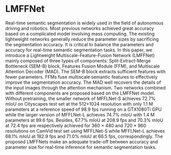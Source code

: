 # LMFFNet
Real-time semantic segmentation is widely used in the field of autonomous driving and robotics. Most previous networks achieved great accuracy based on a complicated model involving mass computing. The existing lightweight networks generally reduce the parameter sizes by sacrificing the segmentation accuracy. It is critical to balance the parameters and accuracy for real-time semantic segmentation tasks. In this paper, we introduce a Lightweight Multiscale-Feature-Fusion Network (LMFFNet) mainly composed of three types of components: Split-Extract-Merge Bottleneck (SEM-B) block, Features Fusion Module (FFM), and Multiscale Attention Decoder (MAD). The SEM-B block extracts sufficient features with fewer parameters. FFMs fuse multiscale semantic features to effectively improve the segmentation accuracy. The MAD well recovers the details of the input images through the attention mechanism. Two networks combined with different components are proposed based on the LMFFNet model. Without pretraining, the smaller network of MFFLNet-S achieves 72.7% mIoU on Cityscapes test set at the 512×1024 resolution with only 1.1 M parameters at a reference speed of 98.9 fps running on a GTX1080Ti GPU while the larger version of MFFLNet-L achieves 74.7% mIoU with 1.4 M parameters at 89.6 fps. Besides, 67.7% mIoU at 208.9 fps and 70.3% mIoU at 72.4 fps are respectively achieved for 360 × 480 and 720 × 960 resolutions on CamVid test set using MFFLNet-S while MFFLNet-L achieves 68.1% mIoU at 182.9 fps and 71.0% mIoU at 66.5 fps, correspondingly. The proposed LMFFNets make an adequate trade-off between accuracy and parameter size for real-time inference for semantic segmentation tasks.
